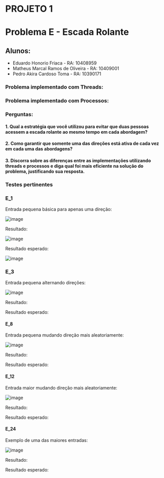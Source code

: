 # PROJETO 1
# Problema E - Escada Rolante

## Alunos:
* Eduardo Honorio Friaca - RA: 10408959
* Matheus Marcal Ramos de Oliveira - RA: 10409001
* Pedro Akira Cardoso Toma - RA: 10390171

### Problema implementado com Threads: 

### Problema implementado com Processos: 

### Perguntas: 

#### 1. Qual a estratégia que você utilizou para evitar que duas pessoas acessem a escada rolante ao mesmo tempo em cada abordagem?

#### 2. Como garantir que somente uma das direções está ativa de cada vez em cada uma das abordagens?

#### 3. Discorra sobre as diferenças entre as implementações utilizando threads e processos e diga qual foi mais eficiente na solução do problema, justificando sua resposta.

### Testes pertinentes

### E_1 
Entrada pequena básica para apenas uma direção: 

![image](https://github.com/macaaalm/sistemasOperacionais/assets/113950201/a252fd6d-ce8f-4b3f-b226-2455131e1a60)

Resultado:

![image](https://github.com/macaaalm/sistemasOperacionais/assets/113950201/365088f9-0548-4e26-b6ef-66a4159de685)

Resultado esperado:

![image](https://github.com/macaaalm/sistemasOperacionais/assets/113950201/f24d21e1-9d72-47f0-a122-bea607e7faac)


### E_3 
Entrada pequena alternando direções: 

![image](https://github.com/macaaalm/sistemasOperacionais/assets/113950201/c813f6bd-341e-4704-9c3b-acd133546cd7)

Resultado:

Resultado esperado:

#### E_8 
Entrada pequena mudando direção mais aleatoriamente: 

![image](https://github.com/macaaalm/sistemasOperacionais/assets/113950201/1e7b738f-c101-4fe2-be3b-b83cef1bbbb0)

Resultado:

Resultado esperado:

#### E_12 
Entrada maior mudando direção mais aleatoriamente: 

![image](https://github.com/macaaalm/sistemasOperacionais/assets/113950201/78ee8995-308d-4aa2-9556-4ce893bf6e0a)

Resultado:

Resultado esperado:

#### E_24 
Exemplo de uma das maiores entradas: 

![image](https://github.com/macaaalm/sistemasOperacionais/assets/113950201/f17442bb-0292-4fd1-b8b3-442c66692739)

Resultado:

Resultado esperado:

